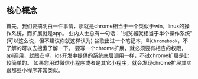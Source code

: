 ## 核心概念

首先，我们要搞明白一件事情，那就是chrome相当于一个类似于win，linux的操作系统，而扩展就是app。
业内人士总有一句话："浏览器就相当于半个操作系统"(可以这么说，但不建议你就这样认为)
谷歌出过一个笔记本，叫`Chromebook`，不了解的可以去搜索了解一下。
要写一个chrome扩展，就必须要有相应的权限，api调用，就跟安卓，ios开发中提供的系统底层调用一样，不过chrome扩展是比较简单的。
如果您用过微信小程序或者是其它小程序，就会发现chrome扩展其实跟那些小程序非常类似。


